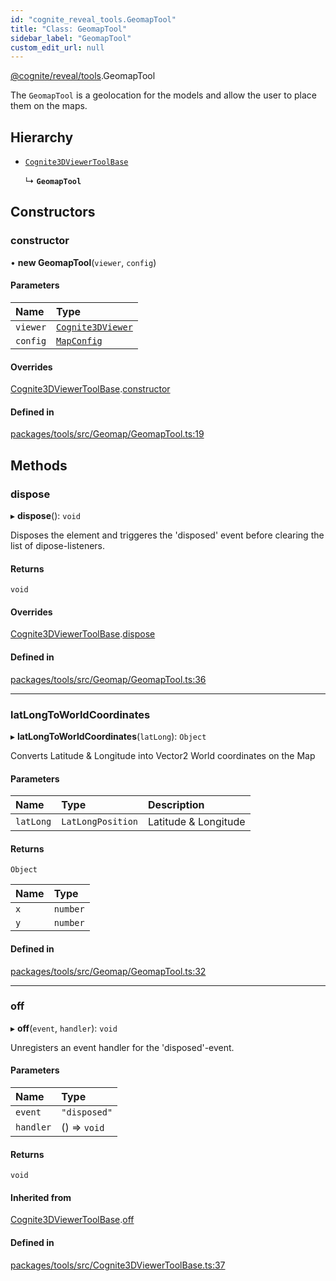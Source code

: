 ```yaml
---
id: "cognite_reveal_tools.GeomapTool"
title: "Class: GeomapTool"
sidebar_label: "GeomapTool"
custom_edit_url: null
---
```


[@cognite/reveal/tools](../modules/cognite_reveal_tools.md).GeomapTool

The `GeomapTool` is a geolocation for the models and allow the user to place them on the maps.

## Hierarchy

- [`Cognite3DViewerToolBase`](cognite_reveal_tools.Cognite3DViewerToolBase.md)

  ↳ **`GeomapTool`**

## Constructors

### constructor

• **new GeomapTool**(`viewer`, `config`)

#### Parameters

| Name | Type |
| :------ | :------ |
| `viewer` | [`Cognite3DViewer`](cognite_reveal.Cognite3DViewer.md) |
| `config` | [`MapConfig`](../modules/cognite_reveal_tools.md#mapconfig) |

#### Overrides

[Cognite3DViewerToolBase](cognite_reveal_tools.Cognite3DViewerToolBase.md).[constructor](cognite_reveal_tools.Cognite3DViewerToolBase.md#constructor)

#### Defined in

[packages/tools/src/Geomap/GeomapTool.ts:19](https://github.com/cognitedata/reveal/blob/71be00fcc/viewer/packages/tools/src/Geomap/GeomapTool.ts#L19)

## Methods

### dispose

▸ **dispose**(): `void`

Disposes the element and triggeres the 'disposed' event before clearing the list
of dipose-listeners.

#### Returns

`void`

#### Overrides

[Cognite3DViewerToolBase](cognite_reveal_tools.Cognite3DViewerToolBase.md).[dispose](cognite_reveal_tools.Cognite3DViewerToolBase.md#dispose)

#### Defined in

[packages/tools/src/Geomap/GeomapTool.ts:36](https://github.com/cognitedata/reveal/blob/71be00fcc/viewer/packages/tools/src/Geomap/GeomapTool.ts#L36)

___

### latLongToWorldCoordinates

▸ **latLongToWorldCoordinates**(`latLong`): `Object`

Converts Latitude & Longitude into Vector2 World coordinates on the Map

#### Parameters

| Name | Type | Description |
| :------ | :------ | :------ |
| `latLong` | `LatLongPosition` | Latitude & Longitude |

#### Returns

`Object`

| Name | Type |
| :------ | :------ |
| `x` | `number` |
| `y` | `number` |

#### Defined in

[packages/tools/src/Geomap/GeomapTool.ts:32](https://github.com/cognitedata/reveal/blob/71be00fcc/viewer/packages/tools/src/Geomap/GeomapTool.ts#L32)

___

### off

▸ **off**(`event`, `handler`): `void`

Unregisters an event handler for the 'disposed'-event.

#### Parameters

| Name | Type |
| :------ | :------ |
| `event` | ``"disposed"`` |
| `handler` | () => `void` |

#### Returns

`void`

#### Inherited from

[Cognite3DViewerToolBase](cognite_reveal_tools.Cognite3DViewerToolBase.md).[off](cognite_reveal_tools.Cognite3DViewerToolBase.md#off)

#### Defined in

[packages/tools/src/Cognite3DViewerToolBase.ts:37](https://github.com/cognitedata/reveal/blob/71be00fcc/viewer/packages/tools/src/Cognite3DViewerToolBase.ts#L37)
